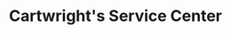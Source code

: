 ---
title: "Cartwright's Service Center"
url: /south-mills/cartwrights-service-center/
shop: car repair
---